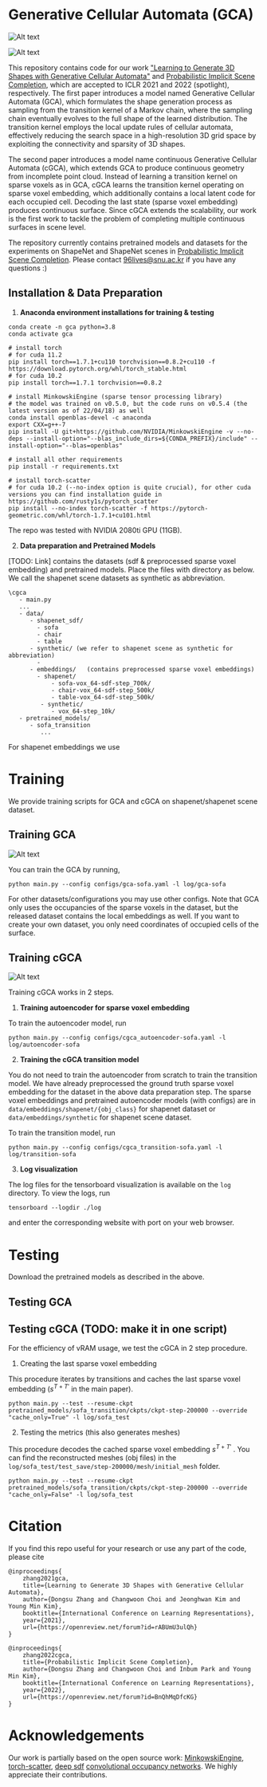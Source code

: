 # Generative Cellular Automata (GCA) 



![Alt text](media/generations.gif?raw=true "Title")

![Alt text](media/scene_completions.gif?raw=true "Title")

This repository contains code for our work ["Learning to Generate 3D Shapes with Generative Cellular Automata"](https://openreview.net/forum?id=rABUmU3ulQh) and [Probabilistic Implicit Scene Completion](https://openreview.net/forum?id=BnQhMqDfcKG), which are accepted to ICLR 2021 and 2022 (spotlight), respectively. The first paper introduces a model named Generative Cellular Automata (GCA), which formulates the shape generation process as sampling from the transition kernel of a Markov chain, where the sampling chain eventually evolves to the full shape of the learned distribution. The transition kernel employs the local update rules of cellular automata, effectively reducing the search space in a high-resolution 3D grid space by exploiting the connectivity and sparsity of 3D shapes. 

The second paper introduces a model name continuous Generative Cellular Automata (cGCA), which extends GCA to produce continuous geometry from incomplete point cloud. Instead of learning a transition kernel on sparse voxels as in GCA, cGCA learns the transition kernel operating on sparse voxel embedding, which additionally contains a local latent code for each occupied cell. Decoding the last state (sparse voxel embedding) produces continuous surface. Since cGCA extends the scalability, our work is the first work to tackle the problem of completing multiple continuous surfaces in scene level. 

The repository currently contains pretrained models and datasets for the experiments on ShapeNet and ShapeNet scenes in [Probabilistic Implicit Scene Completion](https://openreview.net/forum?id=BnQhMqDfcKG). Please contact 96lives@snu.ac.kr if you have any questions :)




## Installation & Data Preparation

1. **Anaconda environment installations for training & testing**

```
conda create -n gca python=3.8
conda activate gca

# install torch
# for cuda 11.2
pip install torch==1.7.1+cu110 torchvision==0.8.2+cu110 -f https://download.pytorch.org/whl/torch_stable.html
# for cuda 10.2
pip install torch==1.7.1 torchvision==0.8.2

# install MinkowskiEngine (sparse tensor processing library)
# the model was trained on v0.5.0, but the code runs on v0.5.4 (the latest version as of 22/04/18) as well
conda install openblas-devel -c anaconda 
export CXX=g++-7
pip install -U git+https://github.com/NVIDIA/MinkowskiEngine -v --no-deps --install-option="--blas_include_dirs=${CONDA_PREFIX}/include" --install-option="--blas=openblas"

# install all other requirements
pip install -r requirements.txt

# install torch-scatter
# for cuda 10.2 (--no-index option is quite crucial), for other cuda versions you can find installation guide in https://github.com/rusty1s/pytorch_scatter
pip install --no-index torch-scatter -f https://pytorch-geometric.com/whl/torch-1.7.1+cu101.html
```
The repo was tested with NVIDIA 2080ti GPU (11GB). 



2. **Data preparation and Pretrained Models**

[TODO: Link] contains the datasets (sdf & preprocessed sparse voxel embedding) and pretrained models. Place the files with directory as below. We call the shapenet scene datasets as synthetic as abbreviation. 

```
\cgca
   - main.py
   ...
   - data/
      - shapenet_sdf/
      	- sofa
      	- chair
      	- table
      - synthetic/ (we refer to shapenet scene as synthetic for abbreviation)
      	- 
      - embeddings/   (contains preprocessed sparse voxel embeddings)
      	- shapenet/
      		- sofa-vox_64-sdf-step_700k/
         	- chair-vox_64-sdf-step_500k/
         	- table-vox_64-sdf-step_500k/
         - synthetic/
         	- vox_64-step_10k/
   - pretrained_models/
      - sofa_transition
         ...
```

For shapenet embeddings we use 



# Training 

We provide training scripts for GCA and cGCA on shapenet/shapenet scene dataset.



## Training GCA

![Alt text](media/gca_method_overview.png?raw=true "Title")

You can train the GCA by running,  

```
python main.py --config configs/gca-sofa.yaml -l log/gca-sofa
```

For other datasets/configurations you may use other configs. Note that GCA only uses the occupancies of the sparse voxels in the dataset, but the released dataset contains the local embeddings as well. If you want to create your own dataset, you only need coordinates of occupied cells of the surface.



## Training cGCA

![Alt text](media/cgca_method_overview.jpg?raw=true "Title")

Training cGCA works in 2 steps. 

1. **Training autoencoder for sparse voxel embedding**

To train the autoencoder model, run
```
python main.py --config configs/cgca_autoencoder-sofa.yaml -l log/autoencoder-sofa
```

2. **Training the cGCA transition model**

You do not need to train the autoencoder from scratch to train the transition model. We have already preprocessed the ground truth sparse voxel embedding for the dataset in the above data preparation step. The sparse voxel embeddings and pretrained autoencoder models (with configs) are in `data/embeddings/shapenet/{obj_class}` for shapenet dataset or `data/embeddings/synthetic` for shapenet scene dataset.

To train the transition model, run

```
python main.py --config configs/cgca_transition-sofa.yaml -l log/transition-sofa
```

3. **Log visualization** 

The log files for the tensorboard visualization is available on the `log` directory.
To view the logs, run

```
tensorboard --logdir ./log
```
and enter the corresponding website with port on your web browser.



# Testing 

Download the pretrained models as described in the above.



## Testing GCA



## Testing cGCA (TODO: make it in one script)



For the efficiency of vRAM usage, we test the cGCA in 2 step procedure.

1. Creating the last sparse voxel embedding 

This procedure iterates by transitions and caches the last sparse voxel embedding ($s^{T+T'}$  in the main paper).
```
python main.py --test --resume-ckpt pretrained_models/sofa_transition/ckpts/ckpt-step-200000 --override "cache_only=True" -l log/sofa_test
```
2. Testing the metrics (this also generates meshes)

This procedure decodes the cached sparse voxel embedding $s^{T+T'}$ .
You can find the reconstructed meshes (obj files) in the `log/sofa_test/test_save/step-200000/mesh/initial_mesh` folder.

```
python main.py --test --resume-ckpt pretrained_models/sofa_transition/ckpts/ckpt-step-200000 --override "cache_only=False" -l log/sofa_test
```





# Citation

If you find this repo useful for your research or use any part of the code, please cite 

```
@inproceedings{
	zhang2021gca,
	title={Learning to Generate 3D Shapes with Generative Cellular Automata},
	author={Dongsu Zhang and Changwoon Choi and Jeonghwan Kim and Young Min Kim},
	booktitle={International Conference on Learning Representations},
	year={2021},
	url={https://openreview.net/forum?id=rABUmU3ulQh}
}
```

```
@inproceedings{
	zhang2022cgca,
	title={Probabilistic Implicit Scene Completion},
	author={Dongsu Zhang and Changwoon Choi and Inbum Park and Young Min Kim},
	booktitle={International Conference on Learning Representations},
	year={2022},
	url={https://openreview.net/forum?id=BnQhMqDfcKG}
}
```



# Acknowledgements

Our work is partially based on the open source work: [MinkowskiEngine](https://github.com/NVIDIA/MinkowskiEngine), [torch-scatter](https://github.com/rusty1s/pytorch_scatter), [deep sdf](https://github.com/facebookresearch/DeepSDF) [convolutional occupancy networks](https://github.com/autonomousvision/convolutional_occupancy_networks). We highly appreciate their contributions. 

